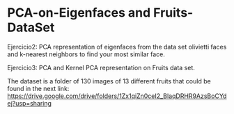 # PCA-on-Eigenfaces and Fruits-DataSet

Ejercicio2: PCA representation of eigenfaces from the data set olivietti faces and k-nearest neighbors to find your most similar face.

Ejercicio3: PCA and Kernel PCA representation on Fruits data set.

The dataset is a folder of 130 images of 13 different fruits that could be found in the next link: https://drive.google.com/drive/folders/1Zx1qiZn0ceI2_BlaqDRHR9AzsBoCYdej?usp=sharing
